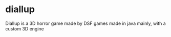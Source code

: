 # diallup
Diallup is a 3D horror game made by DSF games made in java mainly, with a custom 3D engine
